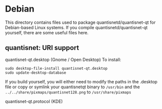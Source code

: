 
Debian
====================
This directory contains files used to package quantisnetd/quantisnet-qt
for Debian-based Linux systems. If you compile quantisnetd/quantisnet-qt yourself, there are some useful files here.

## quantisnet: URI support ##


quantisnet-qt.desktop  (Gnome / Open Desktop)
To install:

	sudo desktop-file-install quantisnet-qt.desktop
	sudo update-desktop-database

If you build yourself, you will either need to modify the paths in
the .desktop file or copy or symlink your quantisnetqt binary to `/usr/bin`
and the `../../share/pixmaps/quantisnet128.png` to `/usr/share/pixmaps`

quantisnet-qt.protocol (KDE)

